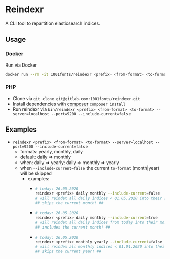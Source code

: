 # Reindexr

A CLI tool to repartition elasticsearch indices.

## Usage

### Docker

Run via Docker

```bash
docker run --rm -it 1001fonts/reindexr <prefix> <from-format> <to-format> --server=localhost --port=9200 --include-current=false
```

### PHP

* Clone via `git clone git@gitlab.com:1001fonts/reindexr.git`
* Install dependencies with [composer](https://getcomposer.org/) `composer install`
* Run reindexr via `bin/reindexr <prefix> <from-format> <to-format> --server=localhost --port=9200 --include-current=false`

## Examples

* `reindexr <prefix> <from-format> <to-format> --server=localhost --port=9200 --include-current=false`
  * formats: yearly, monthly, daily
  * default: daily => monthly
  * when: daily => yearly: daily => monthly => yearly
  * when `--include-current=false` the current `to-format` (month|year) will be skipped
    * examples:
      * ```bash
        # today: 26.05.2020
        reindexr <prefix> daily monthly --include-current=false
        # will reindex all daily indices < 01.05.2020 into their monthly counterparts [<prefix>2020-04-(01-30) -> <prefix>2020-04]
        ## skips the current month! ##  
        ```
      * ```bash
        # today: 26.05.2020
        reindexr <prefix> daily monthly --include-current=true
        # will reindex all daily indices from today into their monthly counterparts [<prefix>2020-05-(01-26) -> <prefix>2020-05]
        ## includes the current month! ##        
        ```
      * ```bash
        # today: 26.05.2020
        reindexr <prefix> monthly yearly --include-current=false
        # will reindex all monthly indices < 01.01.2020 into their yearly counterparts [<prefix>2019-(01-12) -> <prefix>2019]
        ## skips the current year! ##        
        ```
        

